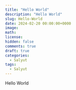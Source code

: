 ```yaml
---
title: "Hello World"
description: "Hello World"
slug: Hello-World
date: 2024-02-20 00:00:00+0000
image: 
math: 
license: 
hidden: false
comments: true
draft: true
categories:
  - Salyut
tags:
  - Salyut
---
```


Hello World